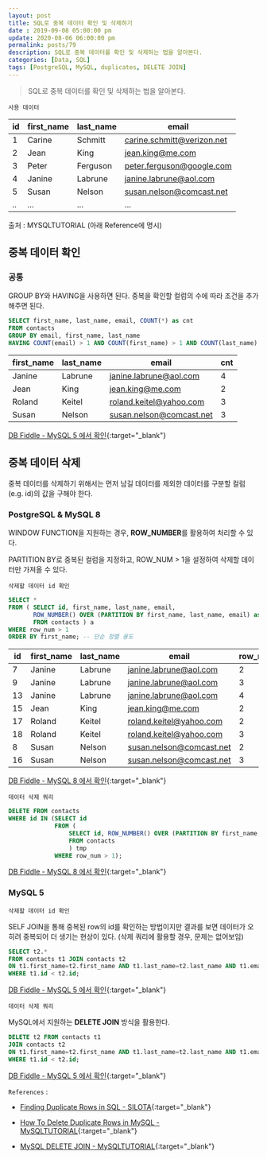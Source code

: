 ```yaml
---
layout: post
title: SQL로 중복 데이터 확인 및 삭제하기
date : 2019-09-08 05:00:00 pm
update: 2020-08-06 06:00:00 pm
permalink: posts/79
description: SQL로 중복 데이터를 확인 및 삭제하는 법을 알아본다.
categories: [Data, SQL]
tags: [PostgreSQL, MySQL, duplicates, DELETE JOIN]
---
```


> SQL로 중복 데이터를 확인 및 삭제하는 법을 알아본다.

    사용 데이터

| id  | first_name | last_name | email                      |
| --- | ---------- | --------- | -------------------------- |
| 1   | Carine     | Schmitt   | carine.schmitt@verizon.net |
| 2   | Jean       | King      | jean.king@me.com           |
| 3   | Peter      | Ferguson  | peter.ferguson@google.com  |
| 4   | Janine     | Labrune   | janine.labrune@aol.com     |
| 5   | Susan      | Nelson    | susan.nelson@comcast.net   |
| ..   |...    |...   | ...   |

출처 : MYSQLTUTORIAL (아래 Reference에 명시)

## 중복 데이터 확인

### 공통

GROUP BY와 HAVING을 사용하면 된다. 중복을 확인할 컬럼의 수에 따라 조건을 추가해주면 된다.

``` sql
SELECT first_name, last_name, email, COUNT(*) as cnt
FROM contacts
GROUP BY email, first_name, last_name
HAVING COUNT(email) > 1 AND COUNT(first_name) > 1 AND COUNT(last_name) > 1;
```

| first_name | last_name | email                    | cnt |
| ---------- | --------- | ------------------------ | --- |
| Janine     | Labrune   | janine.labrune@aol.com   | 4   |
| Jean       | King      | jean.king@me.com         | 2   |
| Roland     | Keitel    | roland.keitel@yahoo.com  | 3   |
| Susan      | Nelson    | susan.nelson@comcast.net | 3   |


[DB Fiddle - MySQL 5 에서 확인](https://www.db-fiddle.com/f/diVwLqAmeYe8Xvi9eRLmga/0){:target="_blank"}

## 중복 데이터 삭제

중복 데이터를 삭제하기 위해서는 먼저 남길 데이터를 제외한 데이터를 구분할 컬럼(e.g. id)의 값을 구해야 한다.

### PostgreSQL & MySQL 8

WINDOW FUNCTION을 지원하는 경우, **ROW_NUMBER**를 활용하여 처리할 수 있다.

PARTITION BY로 중복된 컬럼을 지정하고, ROW_NUM > 1을 설정하여 삭제할 데이터만 가져올 수 있다.

    삭제할 데이터 id 확인

``` sql
SELECT *
FROM ( SELECT id, first_name, last_name, email,
       ROW_NUMBER() OVER (PARTITION BY first_name, last_name, email) as row_num
       FROM contacts ) a
WHERE row_num > 1
ORDER BY first_name; -- 단순 정렬 용도
```

| id  | first_name | last_name | email                    | row_num |
| --- | ---------- | --------- | ------------------------ | ------- |
| 7   | Janine     | Labrune   | janine.labrune@aol.com   | 2       |
| 9   | Janine     | Labrune   | janine.labrune@aol.com   | 3       |
| 13  | Janine     | Labrune   | janine.labrune@aol.com   | 4       |
| 15  | Jean       | King      | jean.king@me.com         | 2       |
| 17  | Roland     | Keitel    | roland.keitel@yahoo.com  | 2       |
| 18  | Roland     | Keitel    | roland.keitel@yahoo.com  | 3       |
| 8   | Susan      | Nelson    | susan.nelson@comcast.net | 2       |
| 16  | Susan      | Nelson    | susan.nelson@comcast.net | 3       |

[DB Fiddle - MySQL 8 에서 확인](https://www.db-fiddle.com/f/bZyWoSx1sDEjHw3Rb6wPaz/0){:target="_blank"}


    데이터 삭제 쿼리

``` sql
DELETE FROM contacts
WHERE id IN (SELECT id
             FROM ( 
                 SELECT id, ROW_NUMBER() OVER (PARTITION BY first_name, last_name, email) as row_num
                 FROM contacts 
                 ) tmp
             WHERE row_num > 1);
```

[DB Fiddle - MySQL 8 에서 확인](https://www.db-fiddle.com/f/uxCSKY7VZ4taXzuHp9FPRp/1){:target="_blank"}

### MySQL 5

    삭제할 데이터 id 확인

SELF JOIN을 통해 중복된 row의 id를 확인하는 방법이지만 결과를 보면 데이터가 오히려 중복되어 더 생기는 현상이 있다. (삭제 쿼리에 활용할 경우, 문제는 없어보임)

``` sql
SELECT t2.*
FROM contacts t1 JOIN contacts t2
ON t1.first_name=t2.first_name AND t1.last_name=t2.last_name AND t1.email=t2.email
WHERE t1.id < t2.id;
```

[DB Fiddle - MySQL 5 에서 확인](https://www.db-fiddle.com/f/bZyWoSx1sDEjHw3Rb6wPaz/1){:target="_blank"}

    데이터 삭제 쿼리

MySQL에서 지원하는 **DELETE JOIN** 방식을 활용한다.

``` sql
DELETE t2 FROM contacts t1 
JOIN contacts t2
ON t1.first_name=t2.first_name AND t1.last_name=t2.last_name AND t1.email=t2.email
WHERE t1.id < t2.id;
```

[DB Fiddle - MySQL 5 에서 확인](https://www.db-fiddle.com/f/4s9gf42vvSG6v6KikpDyFP/0){:target="_blank"}

`References` : 

* [Finding Duplicate Rows in SQL - SILOTA](http://www.silota.com/docs/recipes/sql-finding-duplicate-rows.html){:target="_blank"}

* [How To Delete Duplicate Rows in MySQL - MySQLTUTORIAL](http://www.mysqltutorial.org/mysql-delete-duplicate-rows/){:target="_blank"}

* [MySQL DELETE JOIN - MySQLTUTORIAL](https://www.mysqltutorial.org/mysql-delete-join/){:target="_blank"}

